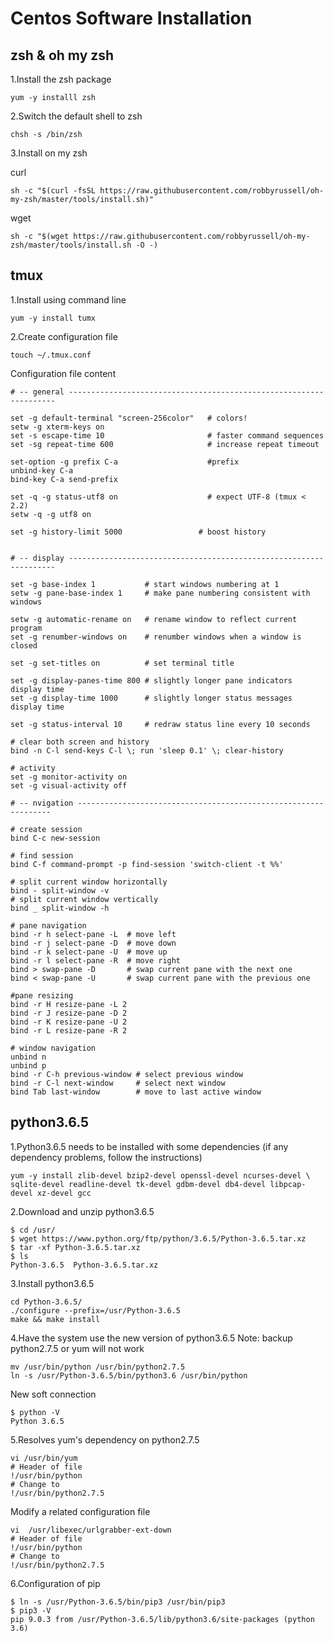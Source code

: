 # Centos Software Installation

## zsh & oh my zsh

1.Install the zsh package

```shell
yum -y installl zsh
```

2.Switch the default shell to zsh

```shell
chsh -s /bin/zsh
```

3.Install on my zsh

curl

```shell
sh -c "$(curl -fsSL https://raw.githubusercontent.com/robbyrussell/oh-my-zsh/master/tools/install.sh)"
```

wget

```shell
sh -c "$(wget https://raw.githubusercontent.com/robbyrussell/oh-my-zsh/master/tools/install.sh -O -)
```

## tmux

1.Install using command line

```shell
yum -y install tumx
```

2.Create configuration file

```shell
touch ~/.tmux.conf
```

Configuration file content

```shell
# -- general -------------------------------------------------------------------

set -g default-terminal "screen-256color"   # colors!
setw -g xterm-keys on
set -s escape-time 10                       # faster command sequences
set -sg repeat-time 600                     # increase repeat timeout

set-option -g prefix C-a                    #prefix
unbind-key C-a
bind-key C-a send-prefix

set -q -g status-utf8 on                    # expect UTF-8 (tmux < 2.2)
setw -q -g utf8 on

set -g history-limit 5000                 # boost history


# -- display -------------------------------------------------------------------

set -g base-index 1           # start windows numbering at 1
setw -g pane-base-index 1     # make pane numbering consistent with windows

setw -g automatic-rename on   # rename window to reflect current program
set -g renumber-windows on    # renumber windows when a window is closed

set -g set-titles on          # set terminal title

set -g display-panes-time 800 # slightly longer pane indicators display time
set -g display-time 1000      # slightly longer status messages display time

set -g status-interval 10     # redraw status line every 10 seconds

# clear both screen and history
bind -n C-l send-keys C-l \; run 'sleep 0.1' \; clear-history

# activity
set -g monitor-activity on
set -g visual-activity off

# -- nvigation ----------------------------------------------------------------

# create session
bind C-c new-session

# find session
bind C-f command-prompt -p find-session 'switch-client -t %%'

# split current window horizontally
bind - split-window -v
# split current window vertically
bind _ split-window -h

# pane navigation
bind -r h select-pane -L  # move left
bind -r j select-pane -D  # move down
bind -r k select-pane -U  # move up
bind -r l select-pane -R  # move right
bind > swap-pane -D       # swap current pane with the next one
bind < swap-pane -U       # swap current pane with the previous one

#pane resizing
bind -r H resize-pane -L 2
bind -r J resize-pane -D 2
bind -r K resize-pane -U 2
bind -r L resize-pane -R 2

# window navigation
unbind n
unbind p
bind -r C-h previous-window # select previous window
bind -r C-l next-window     # select next window
bind Tab last-window        # move to last active window
```

## python3.6.5

1.Python3.6.5 needs to be installed with some dependencies (if any dependency problems, follow the instructions)

```shell
yum -y install zlib-devel bzip2-devel openssl-devel ncurses-devel \
sqlite-devel readline-devel tk-devel gdbm-devel db4-devel libpcap-devel xz-devel gcc
```

2.Download and unzip python3.6.5

```shell
$ cd /usr/
$ wget https://www.python.org/ftp/python/3.6.5/Python-3.6.5.tar.xz
$ tar -xf Python-3.6.5.tar.xz
$ ls
Python-3.6.5  Python-3.6.5.tar.xz
```

3.Install python3.6.5

```shell
cd Python-3.6.5/
./configure --prefix=/usr/Python-3.6.5
make && make install
```

4.Have the system use the new version of python3.6.5
Note: backup python2.7.5 or yum will not work

```shell
mv /usr/bin/python /usr/bin/python2.7.5
ln -s /usr/Python-3.6.5/bin/python3.6 /usr/bin/python
```

New soft connection

```shell
$ python -V
Python 3.6.5
```

5.Resolves yum's dependency on python2.7.5

```shell
vi /usr/bin/yum
# Header of file
!/usr/bin/python
# Change to
!/usr/bin/python2.7.5
```

Modify a related configuration file

```shell
vi  /usr/libexec/urlgrabber-ext-down
# Header of file
!/usr/bin/python
# Change to
!/usr/bin/python2.7.5
```

6.Configuration of pip

```shell
$ ln -s /usr/Python-3.6.5/bin/pip3 /usr/bin/pip3
$ pip3 -V
pip 9.0.3 from /usr/Python-3.6.5/lib/python3.6/site-packages (python 3.6)
```
